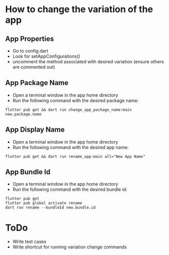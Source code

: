 # How to change the variation of the app

## App Properties

- Go to config.dart
- Look for setAppConfigurations()
- uncomment the method associated with desired variation (ensure others are commented out)

## App Package Name

- Open a terminal window in the app home directory
- Run the following command with the desired package name:

```
flutter pub get && dart run change_app_package_name:main new.package.name
```

## App Display Name

- Open a terminal window in the app home directory
- Run the following command with the desired app name:

```
flutter pub get && dart run rename_app:main all="New App Name"
```

## App Bundle Id

- Open a terminal window in the app home directory
- Run the following command with the desired bundle id:

```
flutter pub get
flutter pub global activate rename
dart run rename --bundleId new.bundle.id
```

# ToDo
- Write test cases
- Write shortcut for running variation change commands

